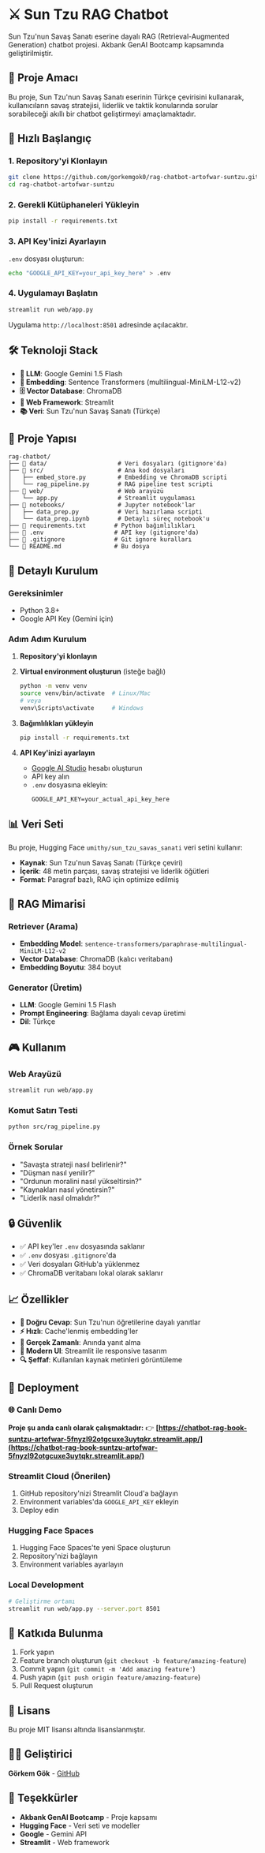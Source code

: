 # ⚔️ Sun Tzu RAG Chatbot

Sun Tzu'nun Savaş Sanatı eserine dayalı RAG (Retrieval-Augmented Generation) chatbot projesi. Akbank GenAI Bootcamp kapsamında geliştirilmiştir.

## 🎯 Proje Amacı

Bu proje, Sun Tzu'nun Savaş Sanatı eserinin Türkçe çevirisini kullanarak, kullanıcıların savaş stratejisi, liderlik ve taktik konularında sorular sorabileceği akıllı bir chatbot geliştirmeyi amaçlamaktadır.

## 🚀 Hızlı Başlangıç

### 1. Repository'yi Klonlayın
```bash
git clone https://github.com/gorkemgok0/rag-chatbot-artofwar-suntzu.git
cd rag-chatbot-artofwar-suntzu
```

### 2. Gerekli Kütüphaneleri Yükleyin
```bash
pip install -r requirements.txt
```

### 3. API Key'inizi Ayarlayın
`.env` dosyası oluşturun:
```bash
echo "GOOGLE_API_KEY=your_api_key_here" > .env
```

### 4. Uygulamayı Başlatın
```bash
streamlit run web/app.py
```

Uygulama `http://localhost:8501` adresinde açılacaktır.

## 🛠️ Teknoloji Stack

- **🤖 LLM**: Google Gemini 1.5 Flash
- **🧠 Embedding**: Sentence Transformers (multilingual-MiniLM-L12-v2)
- **🗄️ Vector Database**: ChromaDB
- **🚀 Web Framework**: Streamlit
- **📚 Veri**: Sun Tzu'nun Savaş Sanatı (Türkçe)

## 📁 Proje Yapısı

```
rag-chatbot/
├── 📁 data/                    # Veri dosyaları (gitignore'da)
├── 📁 src/                     # Ana kod dosyaları
│   ├── embed_store.py         # Embedding ve ChromaDB scripti
│   └── rag_pipeline.py        # RAG pipeline test scripti
├── 📁 web/                     # Web arayüzü
│   └── app.py                 # Streamlit uygulaması
├── 📁 notebooks/               # Jupyter notebook'lar
│   ├── data_prep.py           # Veri hazırlama scripti
│   └── data_prep.ipynb        # Detaylı süreç notebook'u
├── 📄 requirements.txt        # Python bağımlılıkları
├── 📄 .env                    # API key (gitignore'da)
├── 📄 .gitignore              # Git ignore kuralları
└── 📄 README.md               # Bu dosya
```

## 🔧 Detaylı Kurulum

### Gereksinimler
- Python 3.8+
- Google API Key (Gemini için)

### Adım Adım Kurulum

1. **Repository'yi klonlayın**
2. **Virtual environment oluşturun** (isteğe bağlı)
   ```bash
   python -m venv venv
   source venv/bin/activate  # Linux/Mac
   # veya
   venv\Scripts\activate     # Windows
   ```

3. **Bağımlılıkları yükleyin**
   ```bash
   pip install -r requirements.txt
   ```

4. **API Key'inizi ayarlayın**
   - [Google AI Studio](https://aistudio.google.com/) hesabı oluşturun
   - API key alın
   - `.env` dosyasına ekleyin:
     ```
     GOOGLE_API_KEY=your_actual_api_key_here
     ```

## 📊 Veri Seti

Bu proje, Hugging Face `umithy/sun_tzu_savas_sanati` veri setini kullanır:
- **Kaynak**: Sun Tzu'nun Savaş Sanatı (Türkçe çeviri)
- **İçerik**: 48 metin parçası, savaş stratejisi ve liderlik öğütleri
- **Format**: Paragraf bazlı, RAG için optimize edilmiş

## 🧠 RAG Mimarisi

### Retriever (Arama)
- **Embedding Model**: `sentence-transformers/paraphrase-multilingual-MiniLM-L12-v2`
- **Vector Database**: ChromaDB (kalıcı veritabanı)
- **Embedding Boyutu**: 384 boyut

### Generator (Üretim)
- **LLM**: Google Gemini 1.5 Flash
- **Prompt Engineering**: Bağlama dayalı cevap üretimi
- **Dil**: Türkçe

## 🎮 Kullanım

### Web Arayüzü
```bash
streamlit run web/app.py
```

### Komut Satırı Testi
```bash
python src/rag_pipeline.py
```

### Örnek Sorular
- "Savaşta strateji nasıl belirlenir?"
- "Düşman nasıl yenilir?"
- "Ordunun moralini nasıl yükseltirsin?"
- "Kaynakları nasıl yönetirsin?"
- "Liderlik nasıl olmalıdır?"

## 🔒 Güvenlik

- ✅ API key'ler `.env` dosyasında saklanır
- ✅ `.env` dosyası `.gitignore`'da
- ✅ Veri dosyaları GitHub'a yüklenmez
- ✅ ChromaDB veritabanı lokal olarak saklanır

## 📈 Özellikler

- **🎯 Doğru Cevap**: Sun Tzu'nun öğretilerine dayalı yanıtlar
- **⚡ Hızlı**: Cache'lenmiş embedding'ler
- **🔄 Gerçek Zamanlı**: Anında yanıt alma
- **📱 Modern UI**: Streamlit ile responsive tasarım
- **🔍 Şeffaf**: Kullanılan kaynak metinleri görüntüleme

## 🚀 Deployment

### 🌐 Canlı Demo
**Proje şu anda canlı olarak çalışmaktadır:**
👉 **[https://chatbot-rag-book-suntzu-artofwar-5fnyzl92otgcuxe3uytqkr.streamlit.app/](https://chatbot-rag-book-suntzu-artofwar-5fnyzl92otgcuxe3uytqkr.streamlit.app/)**

### Streamlit Cloud (Önerilen)
1. GitHub repository'nizi Streamlit Cloud'a bağlayın
2. Environment variables'da `GOOGLE_API_KEY` ekleyin
3. Deploy edin

### Hugging Face Spaces
1. Hugging Face Spaces'te yeni Space oluşturun
2. Repository'nizi bağlayın
3. Environment variables ayarlayın

### Local Development
```bash
# Geliştirme ortamı
streamlit run web/app.py --server.port 8501
```

## 🤝 Katkıda Bulunma

1. Fork yapın
2. Feature branch oluşturun (`git checkout -b feature/amazing-feature`)
3. Commit yapın (`git commit -m 'Add amazing feature'`)
4. Push yapın (`git push origin feature/amazing-feature`)
5. Pull Request oluşturun

## 📄 Lisans

Bu proje MIT lisansı altında lisanslanmıştır.

## 👨‍💻 Geliştirici

**Görkem Gök** - [GitHub](https://github.com/gorkemgok0)

## 🙏 Teşekkürler

- **Akbank GenAI Bootcamp** - Proje kapsamı
- **Hugging Face** - Veri seti ve modeller
- **Google** - Gemini API
- **Streamlit** - Web framework